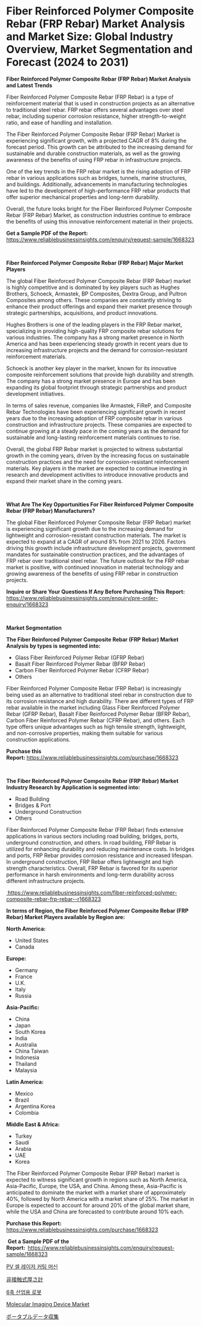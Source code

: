 <p><h1>Fiber Reinforced Polymer Composite Rebar (FRP Rebar) Market Analysis and Market Size: Global Industry Overview, Market Segmentation and Forecast (2024 to 2031)</h1></p><p><strong>Fiber Reinforced Polymer Composite Rebar (FRP Rebar) Market Analysis and Latest Trends</strong></p>
<p><p>Fiber Reinforced Polymer Composite Rebar (FRP Rebar) is a type of reinforcement material that is used in construction projects as an alternative to traditional steel rebar. FRP rebar offers several advantages over steel rebar, including superior corrosion resistance, higher strength-to-weight ratio, and ease of handling and installation.</p><p>The Fiber Reinforced Polymer Composite Rebar (FRP Rebar) Market is experiencing significant growth, with a projected CAGR of 8% during the forecast period. This growth can be attributed to the increasing demand for sustainable and durable construction materials, as well as the growing awareness of the benefits of using FRP rebar in infrastructure projects.</p><p>One of the key trends in the FRP rebar market is the rising adoption of FRP rebar in various applications such as bridges, tunnels, marine structures, and buildings. Additionally, advancements in manufacturing technologies have led to the development of high-performance FRP rebar products that offer superior mechanical properties and long-term durability.</p><p>Overall, the future looks bright for the Fiber Reinforced Polymer Composite Rebar (FRP Rebar) Market, as construction industries continue to embrace the benefits of using this innovative reinforcement material in their projects.</p></p>
<p><strong>Get a Sample PDF of the Report:&nbsp;</strong> <a href="https://www.reliablebusinessinsights.com/enquiry/request-sample/1668323">https://www.reliablebusinessinsights.com/enquiry/request-sample/1668323</a></p>
<p>&nbsp;</p>
<p><strong>Fiber Reinforced Polymer Composite Rebar (FRP Rebar) Major Market Players</strong></p>
<p><p>The global Fiber Reinforced Polymer Composite Rebar (FRP Rebar) market is highly competitive and is dominated by key players such as Hughes Brothers, Schoeck, Armastek, BP Composites, Dextra Group, and Pultron Composites among others. These companies are constantly striving to enhance their product offerings and expand their market presence through strategic partnerships, acquisitions, and product innovations.</p><p>Hughes Brothers is one of the leading players in the FRP Rebar market, specializing in providing high-quality FRP composite rebar solutions for various industries. The company has a strong market presence in North America and has been experiencing steady growth in recent years due to increasing infrastructure projects and the demand for corrosion-resistant reinforcement materials.</p><p>Schoeck is another key player in the market, known for its innovative composite reinforcement solutions that provide high durability and strength. The company has a strong market presence in Europe and has been expanding its global footprint through strategic partnerships and product development initiatives. </p><p>In terms of sales revenue, companies like Armastek, FiReP, and Composite Rebar Technologies have been experiencing significant growth in recent years due to the increasing adoption of FRP composite rebar in various construction and infrastructure projects. These companies are expected to continue growing at a steady pace in the coming years as the demand for sustainable and long-lasting reinforcement materials continues to rise.</p><p>Overall, the global FRP Rebar market is projected to witness substantial growth in the coming years, driven by the increasing focus on sustainable construction practices and the need for corrosion-resistant reinforcement materials. Key players in the market are expected to continue investing in research and development activities to introduce innovative products and expand their market share in the coming years.</p></p>
<p>&nbsp;</p>
<p><strong>What Are The Key Opportunities For Fiber Reinforced Polymer Composite Rebar (FRP Rebar) Manufacturers?</strong></p>
<p><p>The global Fiber Reinforced Polymer Composite Rebar (FRP Rebar) market is experiencing significant growth due to the increasing demand for lightweight and corrosion-resistant construction materials. The market is expected to expand at a CAGR of around 8% from 2021 to 2026. Factors driving this growth include infrastructure development projects, government mandates for sustainable construction practices, and the advantages of FRP rebar over traditional steel rebar. The future outlook for the FRP rebar market is positive, with continued innovation in material technology and growing awareness of the benefits of using FRP rebar in construction projects.</p></p>
<p><strong>Inquire or Share Your Questions If Any Before Purchasing This Report:</strong> <a href="https://www.reliablebusinessinsights.com/enquiry/pre-order-enquiry/1668323">https://www.reliablebusinessinsights.com/enquiry/pre-order-enquiry/1668323</a></p>
<p>&nbsp;</p>
<p><strong>Market Segmentation</strong></p>
<p><strong>The Fiber Reinforced Polymer Composite Rebar (FRP Rebar) Market Analysis by types is segmented into:</strong></p>
<p><ul><li>Glass Fiber Reinforced Polymer Rebar (GFRP Rebar)</li><li>Basalt Fiber Reinforced Polymer Rebar (BFRP Rebar)</li><li>Carbon Fiber Reinforced Polymer Rebar (CFRP Rebar)</li><li>Others</li></ul></p>
<p><p>Fiber Reinforced Polymer Composite Rebar (FRP Rebar) is increasingly being used as an alternative to traditional steel rebar in construction due to its corrosion resistance and high durability. There are different types of FRP rebar available in the market including Glass Fiber Reinforced Polymer Rebar (GFRP Rebar), Basalt Fiber Reinforced Polymer Rebar (BFRP Rebar), Carbon Fiber Reinforced Polymer Rebar (CFRP Rebar), and others. Each type offers unique advantages such as high tensile strength, lightweight, and non-corrosive properties, making them suitable for various construction applications.</p></p>
<p><strong>Purchase this Report:&nbsp;</strong><a href="https://www.reliablebusinessinsights.com/purchase/1668323">https://www.reliablebusinessinsights.com/purchase/1668323</a></p>
<p>&nbsp;</p>
<p><strong>The Fiber Reinforced Polymer Composite Rebar (FRP Rebar) Market Industry Research by Application is segmented into:</strong></p>
<p><ul><li>Road Building</li><li>Bridges & Port</li><li>Underground Construction</li><li>Others</li></ul></p>
<p><p>Fiber Reinforced Polymer Composite Rebar (FRP Rebar) finds extensive applications in various sectors including road building, bridges, ports, underground construction, and others. In road building, FRP Rebar is utilized for enhancing durability and reducing maintenance costs. In bridges and ports, FRP Rebar provides corrosion resistance and increased lifespan. In underground construction, FRP Rebar offers lightweight and high strength characteristics. Overall, FRP Rebar is favored for its superior performance in harsh environments and long-term durability across different infrastructure projects.</p></p>
<p><a href="https://www.reliablebusinessinsights.com/fiber-reinforced-polymer-composite-rebar-frp-rebar--r1668323">&nbsp;https://www.reliablebusinessinsights.com/fiber-reinforced-polymer-composite-rebar-frp-rebar--r1668323</a></p>
<p><strong>In terms of Region, the Fiber Reinforced Polymer Composite Rebar (FRP Rebar) Market Players available by Region are:</strong></p>
<p>
    <p> <strong> North America: </strong>
        <ul>
            <li>United States</li>
            <li>Canada</li>
        </ul>
        </p> 
    <p> <strong> Europe: </strong>
        <ul>
            <li>Germany</li>
            <li>France</li>
            <li>U.K.</li>
            <li>Italy</li>
            <li>Russia</li>
        </ul>
        </p> 
    <p> <strong> Asia-Pacific: </strong>
        <ul>
            <li>China</li>
            <li>Japan</li>
            <li>South Korea</li>
            <li>India</li>
            <li>Australia</li>
            <li>China Taiwan</li>
            <li>Indonesia</li>
            <li>Thailand</li>
            <li>Malaysia</li>
        </ul>
        </p> 
    <p> <strong> Latin America: </strong>
        <ul>
            <li>Mexico</li>
            <li>Brazil</li>
            <li>Argentina Korea</li>
            <li>Colombia</li>
        </ul>
        </p> 
    <p> <strong> Middle East & Africa: </strong>
        <ul>
            <li>Turkey</li>
            <li>Saudi</li>
            <li>Arabia</li>
            <li>UAE</li>
            <li>Korea</li>
        </ul>
    </p>
    </p>
<p><p>The Fiber Reinforced Polymer Composite Rebar (FRP Rebar) market is expected to witness significant growth in regions such as North America, Asia-Pacific, Europe, the USA, and China. Among these, Asia-Pacific is anticipated to dominate the market with a market share of approximately 40%, followed by North America with a market share of 25%. The market in Europe is expected to account for around 20% of the global market share, while the USA and China are forecasted to contribute around 10% each.</p></p>
<p><strong>Purchase this Report: </strong><a href="https://www.reliablebusinessinsights.com/purchase/1668323">https://www.reliablebusinessinsights.com/purchase/1668323</a></p>
<p>&nbsp;<strong>Get a Sample PDF of the Report:&nbsp;&nbsp;</strong><a href="https://www.reliablebusinessinsights.com/enquiry/request-sample/1668323">https://www.reliablebusinessinsights.com/enquiry/request-sample/1668323</a></p>
<p><strong></strong></p>
<p><p><a href="https://github.com/mduzzalmduzzal601/Market-Research-Report-List-1/blob/main/5231851142229.md">PV 셀 레이저 커팅 머신</a></p><p><a href="https://github.com/avwofrml53535/Market-Research-Report-List-2/blob/main/4785762136706.md">非接触式厚さ計</a></p><p><a href="https://github.com/tukangkrupk/Market-Research-Report-List-1/blob/main/3260854142230.md">6축 산업용 로봇</a></p><p><a href="https://github.com/AnnChovey2023/Market-Research-Report-List-1/blob/main/molecular-imaging-device-market.md">Molecular Imaging Device Market</a></p><p><a href="https://github.com/vtbvgl20191192/Market-Research-Report-List-2/blob/main/5638563136707.md">ポータブルデータ収集</a></p></p>